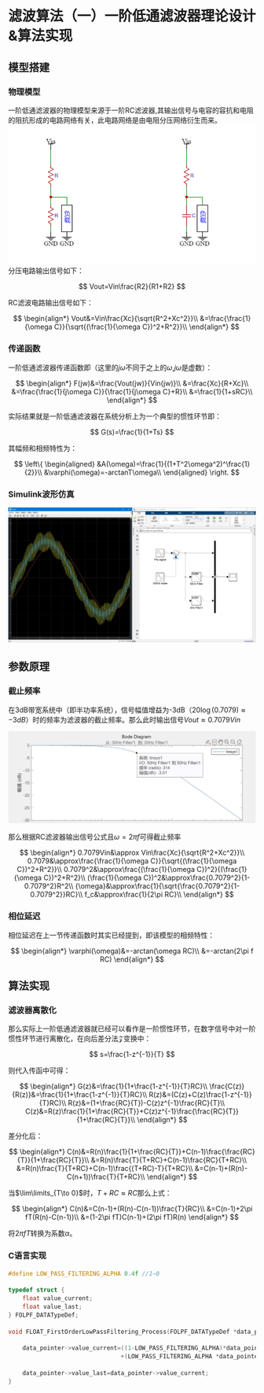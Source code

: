 # 滤波算法（一）一阶低通滤波器理论设计&算法实现

## 模型搭建

### 物理模型

一阶低通滤波器的物理模型来源于一阶RC滤波器,其输出信号与电容的容抗和电阻的阻抗形成的电路网络有关，此电路网络是由电阻分压网络衍生而来。
![RC&RC](../image/240331/RR&RC.png)
分压电路输出信号如下：

$$
Vout=Vin\frac{R2}{R1+R2}
$$

RC滤波电路输出信号如下：

$$
\begin{align*}
Vout&=Vin\frac{Xc}{\sqrt{R^2+Xc^2}}\\
    &=\frac{\frac{1}{\omega C}}{\sqrt{(\frac{1}{\omega C})^2+R^2}}\\
\end{align*}
$$

### 传递函数

一阶低通滤波器传递函数即（这里的$j\omega$不同于之上的$\omega$,$j\omega$是虚数）：

$$
\begin{align*}
F(jw)&=\frac{Vout(jw)}{Vin(jw)}\\
    &=\frac{Xc}{R+Xc}\\
    &=\frac{\frac{1}{j\omega C}}{\frac{1}{j\omega C}+R}\\
    &=\frac{1}{1+sRC}\\
\end{align*}
$$

实际结果就是一阶低通滤波器在系统分析上为一个典型的惯性环节即：

$$
G(s)=\frac{1}{1+Ts}
$$

其幅频和相频特性为：

$$
\left\{
\begin{aligned}
&A(\omega)=\frac{1}{(1+T^2\omega^2)^\frac{1}{2}}\\
&\varphi(\omega)=-arctanT\omega\\
\end{aligned}
\right.
$$

### Simulink波形仿真

![Simulink](../image/240331/simulink.JPG)

## 参数原理

### 截止频率

在3dB带宽系统中（即半功率系统），信号幅值增益为-3dB（$20\log(0.7079)\approx-3dB$）时的频率为滤波器的截止频率。那么此时输出信号$Vout\approx0.7079Vin$

![Bode](../image/240331/50Hz.JPG)

那么根据RC滤波器输出信号公式且$\omega=2\pi f$可得截止频率

$$
\begin{align*}
0.7079Vin&\approx Vin\frac{Xc}{\sqrt{R^2+Xc^2}}\\
0.7079&\approx\frac{\frac{1}{\omega C}}{\sqrt{(\frac{1}{\omega C})^2+R^2}}\\
0.7079^2&\approx\frac{(\frac{1}{\omega C})^2}{(\frac{1}{\omega C})^2+R^2}\\
(\frac{1}{\omega C})^2&\approx\frac{0.7079^2}{1-0.7079^2}R^2\\
{\omega}&\approx\frac{1}{\sqrt{\frac{0.7079^2}{1-0.7079^2}}RC}\\
f_c&\approx\frac{1}{2\pi RC}\\
\end{align*}
$$

### 相位延迟

相位延迟在上一节传递函数时其实已经提到，即该模型的相频特性：

$$
\begin{align*}
\varphi(\omega)&=-arctan(\omega RC)\\
    &=-arctan(2\pi f RC)
\end{align*}
$$

## 算法实现

### 滤波器离散化

那么实际上一阶低通滤波器就已经可以看作是一阶惯性环节，在数字信号中对一阶惯性环节进行离散化，在向后差分法$\mathcal{Z}$变换中：

$$
s=\frac{1-z^{-1}}{T}
$$

则代入传函中可得：

$$
\begin{align*}
G(z)&=\frac{1}{1+\frac{1-z^{-1}}{T}RC}\\
\frac{C(z)}{R(z)}&=\frac{1}{1+\frac{1-z^{-1}}{T}RC}\\
R(z)&=(C(z)+C(z)\frac{1-z^{-1}}{T}RC)\\
R(z)&=(1+\frac{RC}{T})-C(z)z^{-1}\frac{RC}{T}\\
C(z)&=R(z)\frac{1}{1+\frac{RC}{T}}+C(z)z^{-1}\frac{\frac{RC}{T}}{1+\frac{RC}{T}}\\
\end{align*}
$$

差分化后：

$$
\begin{align*}
C(n)&=R(n)\frac{1}{1+\frac{RC}{T}}+C(n-1)\frac{\frac{RC}{T}}{1+\frac{RC}{T}}\\
&=R(n)\frac{T}{T+RC}+C(n-1)\frac{RC}{T+RC}\\
&=R(n)\frac{T}{T+RC}+C(n-1)\frac{(T+RC)-T}{T+RC}\\
&=C(n-1)+(R(n)-C(n+1))\frac{T}{T+RC}\\
\end{align*}
$$

当$\lim\limits_{T\to 0}$时，$T+RC\approx RC$那么上式：

$$
\begin{align*}
C(n)&=C(n-1)+(R(n)-C(n-1))\frac{T}{RC}\\
&=C(n-1)+2\pi fT(R(n)-C(n-1))\\
&=(1-2\pi fT)C(n-1)+(2\pi fT)R(n)
\end{align*}
$$

将$2\pi fT$转换为系数$\alpha$。

### C语言实现

```c
#define LOW_PASS_FILTERING_ALPHA 0.4f //1~0

typedef struct {
    float value_current;
    float value_last;
} FOLPF_DATATypeDef;

void FLOAT_FirstOrderLowPassFiltering_Process(FOLPF_DATATypeDef *data_pointer){

    data_pointer->value_current=((1-LOW_PASS_FILTERING_ALPHA)*data_pointer->value_last)
                                +(LOW_PASS_FILTERING_ALPHA *data_pointer->value_current);

    data_pointer->value_last=data_pointer->value_current;
}

```
